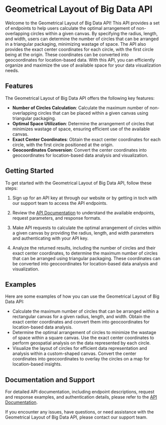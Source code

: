 # Geometrical Layout of Big Data API

Welcome to the Geometrical Layout of Big Data API! This API provides a set of endpoints to help users calculate the optimal arrangement of non-overlapping circles within a given canvas. By specifying the radius, length, and width, users can determine the number of circles that can be arranged in a triangular packaging, minimizing wastage of space. The API also provides the exact center coordinates for each circle, with the first circle being at the origin. These coordinates can be converted into geocoordinates for location-based data. With this API, you can efficiently organize and maximize the use of available space for your data visualization needs.

## Features

The Geometrical Layout of Big Data API offers the following key features:

- **Number of Circles Calculation**: Calculate the maximum number of non-overlapping circles that can be placed within a given canvas using triangular packaging.
- **Optimal Space Utilization**: Determine the arrangement of circles that minimizes wastage of space, ensuring efficient use of the available canvas.
- **Exact Center Coordinates**: Obtain the exact center coordinates for each circle, with the first circle positioned at the origin.
- **Geocoordinates Conversion**: Convert the center coordinates into geocoordinates for location-based data analysis and visualization.

## Getting Started

To get started with the Geometrical Layout of Big Data API, follow these steps:

1. Sign up for an API key at through our website or by getting in toch with our support team to access the API endpoints.

2. Review the [API Documentation](https://documenter.getpostman.com/view/24860974/2s93mAUzny) to understand the available endpoints, request parameters, and response formats.

3. Make API requests to calculate the optimal arrangement of circles within a given canvas by providing the radius, length, and width parameters and authenticating with your API key.

4. Analyze the returned results, including the number of circles and their exact center coordinates, to determine the maximum number of circles that can be arranged using triangular packaging. These coordinates can be converted into geocoordinates for location-based data analysis and visualization.

## Examples

Here are some examples of how you can use the Geometrical Layout of Big Data API:

- Calculate the maximum number of circles that can be arranged within a rectangular canvas for a given radius, length, and width. Obtain the exact center coordinates and convert them into geocoordinates for location-based data analysis.
- Determine the optimal arrangement of circles to minimize the wastage of space within a square canvas. Use the exact center coordinates to perform geospatial analysis on the data represented by each circle.
- Visualize the layout of circles for efficient data representation and analysis within a custom-shaped canvas. Convert the center coordinates into geocoordinates to overlay the circles on a map for location-based insights.

## Documentation and Support

For detailed API documentation, including endpoint descriptions, request and response examples, and authentication details, please refer to the [API Documentation](https://documenter.getpostman.com/view/24860974/2s93mAUzny).

If you encounter any issues, have questions, or need assistance with the Geometrical Layout of Big Data API, please contact our support team.
